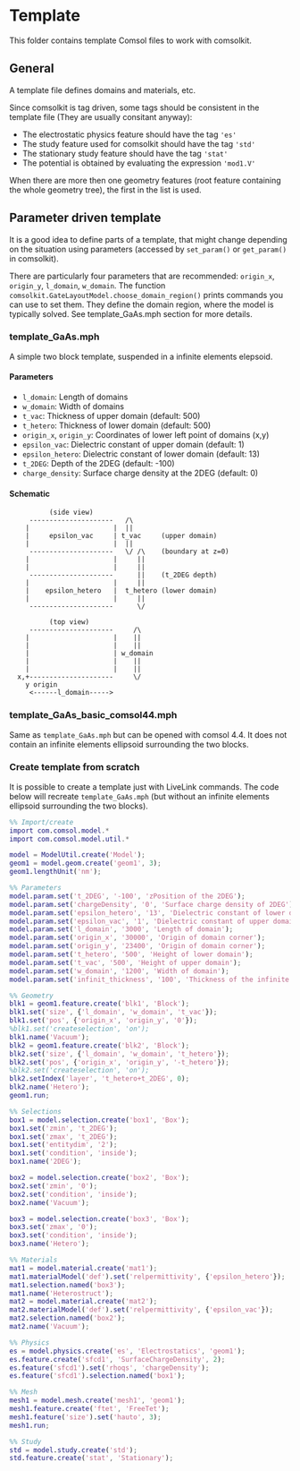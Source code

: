 # Template
This folder contains template Comsol files to work with comsolkit.

## General
A template file defines domains and materials, etc.

Since comsolkit is tag driven, some tags should be consistent in the template file (They are usually consitant anyway):

- The electrostatic physics feature should have the tag `'es'`
- The study feature used for comsolkit should have the tag `'std'`
- The stationary study feature should have the tag `'stat'`
- The potential is obtained by evaluating the expression `'mod1.V'`

When there are more then one geometry features (root feature containing the whole geometry tree), the first in the list is used.

## Parameter driven template
It is a good idea to define parts of a template, that might change depending on the situation using parameters (accessed by `set_param()` or `get_param()` in comsolkit).

There are particularly four parameters that are recommended: `origin_x`, `origin_y`, `l_domain`, `w_domain`. The function `comsolkit.GateLayoutModel.choose_domain_region()` prints commands you can use to set them. They define the domain region, where the model is typically solved. See template_GaAs.mph section for more details.

### template_GaAs.mph
A simple two block template, suspended in a infinite elements elepsoid.

#### Parameters
- `l_domain`: Length of domains
- `w_domain`: Width of domains
- `t_vac`: Thickness of upper domain (default: 500)
- `t_hetero`: Thickness of lower domain (default: 500)
- `origin_x`, `origin_y`: Coordinates of lower left point of domains (x,y)
- `epsilon_vac`: Dielectric constant of upper domain (default: 1)
- `epsilon_hetero`: Dielectric constant of lower domain (default: 13)
- `t_2DEG`: Depth of the 2DEG (default: -100)
- `charge_density`: Surface charge density at the 2DEG (default: 0)

#### Schematic
 ```
           (side view)
      ---------------------   /\
     |                     |  ||
     |     epsilon_vac     | t_vac     (upper domain)
     |                     |  ||
      ---------------------   \/ /\    (boundary at z=0)
     |                     |     ||
     |                     |     ||
      ---------------------      ||    (t_2DEG depth)
     |                     |     ||
     |    epsilon_hetero   |  t_hetero (lower domain)
     |                     |     ||
      ---------------------      \/

           (top view)
      ---------------------     /\
     |                     |    ||
     |                     |    ||
     |                     | w_domain
     |                     |    ||
     |                     |    ||
   x,+---------------------     \/
     y origin
      <------l_domain----->
```

### template_GaAs_basic_comsol44.mph
Same as `template_GaAs.mph` but can be opened with comsol 4.4. It does not contain an infinite elements ellipsoid surrounding the two blocks.

### Create template from scratch
It is possible to create a template just with LiveLink commands. The code below will recreate `template_GaAs.mph` (but without an infinite elements ellipsoid surrounding the two blocks).

```matlab
%% Import/create
import com.comsol.model.*
import com.comsol.model.util.*

model = ModelUtil.create('Model');
geom1 = model.geom.create('geom1', 3);
geom1.lengthUnit('nm');

%% Parameters
model.param.set('t_2DEG', '-100', 'zPosition of the 2DEG');
model.param.set('chargeDensity', '0', 'Surface charge density of 2DEG');
model.param.set('epsilon_hetero', '13', 'Dielectric constant of lower domain');
model.param.set('epsilon_vac', '1', 'Dielectric constant of upper domain');
model.param.set('l_domain', '3000', 'Length of domain');
model.param.set('origin_x', '30000', 'Origin of domain corner');
model.param.set('origin_y', '23400', 'Origin of domain corner');
model.param.set('t_hetero', '500', 'Height of lower domain');
model.param.set('t_vac', '500', 'Height of upper domain');
model.param.set('w_domain', '1200', 'Width of domain');
model.param.set('infinit_thickness', '100', 'Thickness of the infinite element layers');

%% Geometry
blk1 = geom1.feature.create('blk1', 'Block');
blk1.set('size', {'l_domain', 'w_domain', 't_vac'});
blk1.set('pos', {'origin_x', 'origin_y', '0'});
%blk1.set('createselection', 'on');
blk1.name('Vacuum');
blk2 = geom1.feature.create('blk2', 'Block');
blk2.set('size', {'l_domain', 'w_domain', 't_hetero'});
blk2.set('pos', {'origin_x', 'origin_y', '-t_hetero'});
%blk2.set('createselection', 'on');
blk2.setIndex('layer', 't_hetero+t_2DEG', 0);
blk2.name('Hetero');
geom1.run;

%% Selections
box1 = model.selection.create('box1', 'Box');
box1.set('zmin', 't_2DEG');
box1.set('zmax', 't_2DEG');
box1.set('entitydim', '2');
box1.set('condition', 'inside');
box1.name('2DEG');

box2 = model.selection.create('box2', 'Box');
box2.set('zmin', '0');
box2.set('condition', 'inside');
box2.name('Vacuum');

box3 = model.selection.create('box3', 'Box');
box3.set('zmax', '0');
box3.set('condition', 'inside');
box3.name('Hetero');

%% Materials
mat1 = model.material.create('mat1');
mat1.materialModel('def').set('relpermittivity', {'epsilon_hetero'});
mat1.selection.named('box3');
mat1.name('Heterostruct');
mat2 = model.material.create('mat2');
mat2.materialModel('def').set('relpermittivity', {'epsilon_vac'});
mat2.selection.named('box2');
mat2.name('Vacuum');

%% Physics
es = model.physics.create('es', 'Electrostatics', 'geom1');
es.feature.create('sfcd1', 'SurfaceChargeDensity', 2);
es.feature('sfcd1').set('rhoqs', 'chargeDensity');
es.feature('sfcd1').selection.named('box1');

%% Mesh
mesh1 = model.mesh.create('mesh1', 'geom1');
mesh1.feature.create('ftet', 'FreeTet');
mesh1.feature('size').set('hauto', 3);
mesh1.run;

%% Study
std = model.study.create('std');
std.feature.create('stat', 'Stationary');
```

